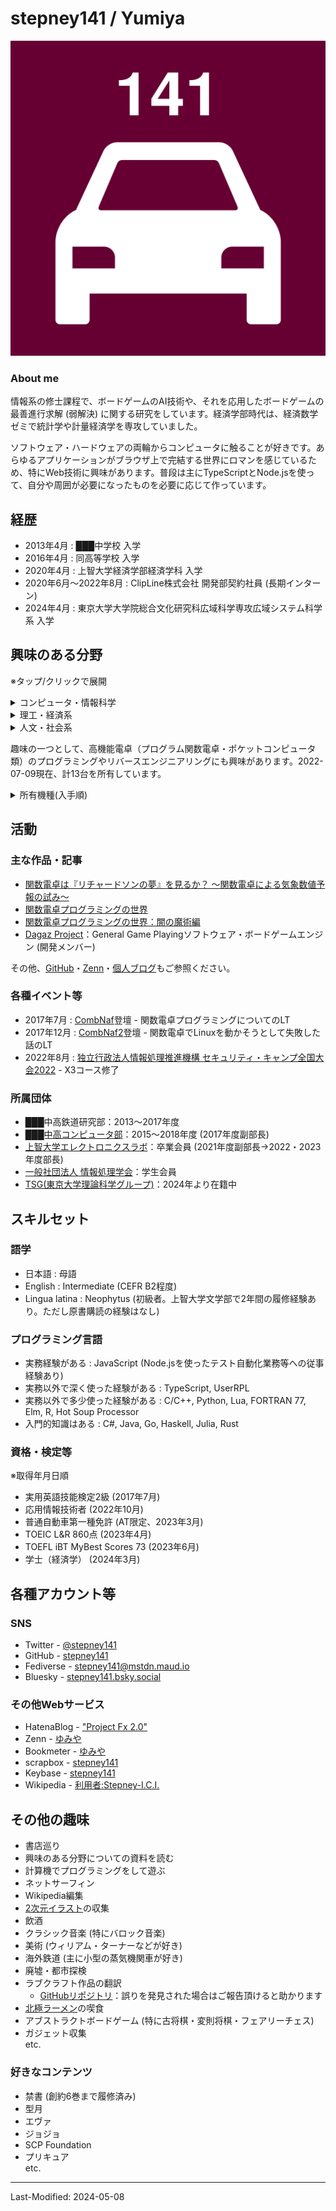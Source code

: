 # stepney141 / Yumiya

<!-- [English](en.html) -->

<div class="split-v aboutme">
<div class="left icon"><img src="./custom-taxi-1024px.png"></div>
<div class="right">

### About me

情報系の修士課程で、ボードゲームのAI技術や、それを応用したボードゲームの最善進行求解 (弱解決) に関する研究をしています。経済学部時代は、経済数学ゼミで統計学や計量経済学を専攻していました。

ソフトウェア・ハードウェアの両輪からコンピュータに触ることが好きです。あらゆるアプリケーションがブラウザ上で完結する世界にロマンを感じているため、特にWeb技術に興味があります。普段は主にTypeScriptとNode.jsを使って、自分や周囲が必要になったものを必要に応じて作っています。

</div>
</div>

## 経歴

- 2013年4月 : ███中学校 入学
- 2016年4月 : 同高等学校 入学
- 2020年4月 : 上智大学経済学部経済学科 入学
- 2020年6月〜2022年8月 : ClipLine株式会社 開発部契約社員 (長期インターン)
- 2024年4月 : 東京大学大学院総合文化研究科広域科学専攻広域システム科学系 入学

## 興味のある分野

※タップ/クリックで展開

<div class="split-v">
<details class="interested">
<summary>コンピュータ・情報科学</summary>
<div>

- 情報学
  - 人文情報学(デジタル＝ヒューマニティーズ)
  - 図書館情報学
    - Webアーカイブ
  - ゲーム情報学
    - General Game Playing
    - ボードゲームのAI
  etc.
- ソフトウェア開発
  - Web技術
  - 低レイヤ・組み込み開発
  - グラフ関数電卓のプログラミングとリバースエンジニアリング
- かわいいイラストを3DCG化して現実に召喚するための技術
  - NPR / トゥーンレンダリング
  - MR (複合現実)
  - 各種3DCG制作ソフト

</div>
</details>

<details class="interested">
<summary>理工・経済系</summary>
<div>

- 経済学・データ分析
  - 実証ミクロ経済学
  - 計量経済学
- 統計学
- 計算科学・数値シミュレーション
  - 数値気象予報
  - シミュレーション天文学
- 数理最適化・機械学習
- ハードウェア工作
  - 電子工作
  - テスラコイルの自作
  - 倒立振り子の自作
- 音声分析合成・音響合成

</div>
</details>

<details class="interested">
<summary>人文・社会系</summary>
<div>

- 人文情報学(デジタル＝ヒューマニティーズ)
- 現代思想
  - メディア論
  - サブカルチャー評論
- 服飾フェティシズムとBDSMの思想・歴史・心理分析
- 歴史学 (特に文化史)
  - 盤上遊戯史・将棋史
  - 古代・中世の音楽史
- 文化人類学
- 民俗学
- 宗教学・オカルティズム
  - 西洋神秘主義思想の歴史
  - 近代西洋儀式魔術
- 語学
  - ラテン語
  - 中英語
- 文学
  - 国文学 (特に説話文学)
  - 幻想文学
  - 文芸批評

</div>
</details>
</div>

趣味の一つとして、高機能電卓（プログラム関数電卓・ポケットコンピュータ類）のプログラミングやリバースエンジニアリングにも興味があります。2022-07-09現在、計13台を所有しています。

<details>
<summary>所有機種(入手順)</summary>
<div>

- SHARP EL-520F
- HP 50g (2台)
- TI-Nspire CAS with Touchpad
- TI-Nspire CX CAS
- CASIO fx-5800p
- CASIO fx-9860gii
- TI-89 Titanium
- NumWorks (Hardware Revision: N0110)
- TI-Nspire CX II CAS
- HP Prime G2
- TI-84 Plus Silver Edition
- SHARP PC-1360

</div>
</details>

## 活動

### 主な作品・記事

- [関数電卓は『リチャードソンの夢』を見るか？ 〜関数電卓による気象数値予報の試み〜](https://stepney141.hatenablog.com/entry/2020/05/27/071742)
- [関数電卓プログラミングの世界](https://stepney141.hatenablog.com/entry/2020/12/01/235856)
- [関数電卓プログラミングの世界：闇の魔術編](https://stepney141.hatenablog.com/entry/2020/12/24/235437)
- [Dagaz Project](https://dagazproject.github.io/)：General Game Playingソフトウェア・ボードゲームエンジン (開発メンバー)

その他、[GitHub](https://github.com/stepney141)・[Zenn](https://zenn.dev/stepney141)・[個人ブログ](https://stepney141.hatenablog.com/)もご参照ください。

### 各種イベント等

- 2017年7月 : [CombNaf](http://web.archive.org/web/20170829182306/https://atnd.org/events/87946)登壇 - 関数電卓プログラミングについてのLT
- 2017年12月 : [CombNaf2](https://combnaf.connpass.com/event/64638/)登壇 - 関数電卓でLinuxを動かそうとして失敗した話のLT
- 2022年8月 : [独立行政法人情報処理推進機構 セキュリティ・キャンプ全国大会2022](https://www.ipa.go.jp/jinzai/camp/2022/zenkoku2022_index.html) - X3コース修了

### 所属団体

- ███中高鉄道研究部：2013〜2017年度
- [███中高コンピュータ部](https://kogyokusha-gcc.github.io/)：2015〜2018年度 (2017年度副部長)
- [上智大学エレクトロニクスラボ](https://selelab.com/)：卒業会員 (2021年度副部長→2022・2023年度部長)
- [一般社団法人 情報処理学会](https://www.ipsj.or.jp/index.html)：学生会員
- [TSG(東京大学理論科学グループ)](https://tsg.ne.jp/)：2024年より在籍中

## スキルセット

### 語学

- 日本語 : 母語
- English : Intermediate (CEFR B2程度)
- Lingua latina : Neophytus (初級者。上智大学文学部で2年間の履修経験あり。ただし原書購読の経験はなし)

### プログラミング言語

- 実務経験がある : JavaScript (Node.jsを使ったテスト自動化業務等への従事経験あり)
- 実務以外で深く使った経験がある : TypeScript, UserRPL
- 実務以外で多少使った経験がある : C/C++, Python, Lua, FORTRAN 77, Elm, R, Hot Soup Processor
- 入門的知識はある : C#, Java, Go, Haskell, Julia, Rust

### 資格・検定等

※取得年月日順

- 実用英語技能検定2級 (2017年7月)
- 応用情報技術者 (2022年10月)
- 普通自動車第一種免許 (AT限定、2023年3月)
- TOEIC L&R 860点 (2023年4月)
- TOEFL iBT MyBest Scores 73 (2023年6月)
- 学士（経済学） (2024年3月)

## 各種アカウント等

### SNS

- Twitter - [@stepney141](https://twitter.com/stepney141)
- GitHub - [stepney141](https://github.com/stepney141)
- Fediverse - [stepney141@mstdn.maud.io](https://mstdn.maud.io/@stepney141)
- Bluesky - [stepney141.bsky.social](https://bsky.app/profile/stepney141.bsky.social)

### その他Webサービス

- HatenaBlog - ["Project Fx 2.0"](https://stepney141.hatenablog.com/)
- Zenn - [ゆみや](https://zenn.dev/stepney141)
- Bookmeter - [ゆみや](https://bookmeter.com/users/1003258)
- scrapbox - [stepney141](https://scrapbox.io/stepney141/)
- Keybase - [stepney141](https://keybase.io/stepney141)
- Wikipedia - [利用者:Stepney-I.C.I.](https://ja.wikipedia.org/wiki/%E5%88%A9%E7%94%A8%E8%80%85:Stepney-I.C.I.)
<!-- - [Amazon欲しいものリスト](https://www.amazon.jp/hz/wishlist/ls/9DMJ9MP1LX82?ref_=wl_share:embed:cite)：5000兆円欲しい -->
<!-- - 5chトリップ - ◆sOHUy6jdA4II or ◆dR229TZisIOd -->

## その他の趣味

- 書店巡り
- 興味のある分野についての資料を読む
- 計算機でプログラミングをして遊ぶ
- ネットサーフィン
- Wikipedia編集
- [2次元イラスト](http://www.paradisearmy.com/doujin/pasok_nijigen.htm)の収集
- 飲酒
- クラシック音楽 (特にバロック音楽)
- 美術 (ウィリアム・ターナーなどが好き)
- 海外鉄道 (主に小型の蒸気機関車が好き)
- 廃墟・都市探検
- ラブクラフト作品の翻訳
  - [GitHubリポジトリ](https://github.com/stepney141/translation-works)：誤りを発見された場合はご報告頂けると助かります
- [北極ラーメン](https://ja.wikipedia.org/wiki/%E8%92%99%E5%8F%A4%E3%82%BF%E3%83%B3%E3%83%A1%E3%83%B3%E4%B8%AD%E6%9C%AC)の喫食
- アブストラクトボードゲーム (特に古将棋・変則将棋・フェアリーチェス)
- ガジェット収集  
etc.

### 好きなコンテンツ

- 禁書 (創約6巻まで履修済み)
- 型月
- エヴァ
- ジョジョ
- SCP Foundation
- プリキュア  
etc.

----

Last-Modified: 2024-05-08

